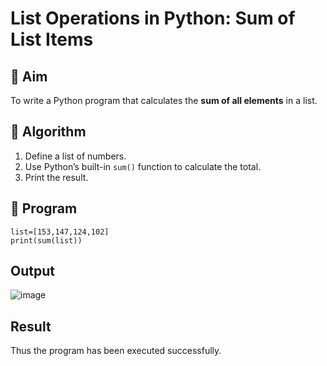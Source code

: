 # List Operations in Python: Sum of List Items

## 🎯 Aim
To write a Python program that calculates the **sum of all elements** in a list.

## 🧠 Algorithm
1. Define a list of numbers.
2. Use Python’s built-in `sum()` function to calculate the total.
3. Print the result.

## 🧾 Program
```
list=[153,147,124,102]
print(sum(list))
```

## Output

![image](https://github.com/user-attachments/assets/7161b4b0-74bd-4293-b292-b49be29627e0)


## Result
Thus the program has been executed successfully.
